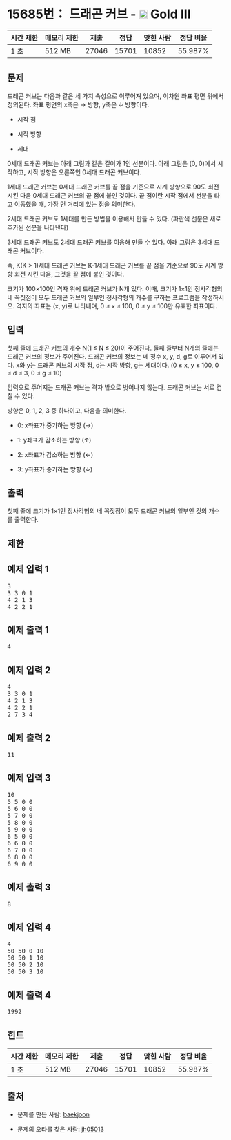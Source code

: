 # 15685번： 드래곤 커브 - <img src="https://static.solved.ac/tier_small/13.svg" style="height:20px" /> Gold III



| 시간 제한 | 메모리 제한 | 제출 | 정답 | 맞힌 사람 | 정답 비율 |
| --- | --- | --- | --- | --- | --- |
| 1 초 | 512 MB | 27046 | 15701 | 10852 | 55.987% |
## 문제

드래곤 커브는 다음과 같은 세 가지 속성으로 이루어져 있으며, 이차원 좌표 평면 위에서 정의된다. 좌표 평면의 x축은 → 방향, y축은 ↓ 방향이다.

- 시작 점

- 시작 방향

- 세대

0세대 드래곤 커브는 아래 그림과 같은 길이가 1인 선분이다. 아래 그림은 (0, 0)에서 시작하고, 시작 방향은 오른쪽인 0세대 드래곤 커브이다.



1세대 드래곤 커브는 0세대 드래곤 커브를 끝 점을 기준으로 시계 방향으로 90도 회전시킨 다음 0세대 드래곤 커브의 끝 점에 붙인 것이다. 끝 점이란 시작 점에서 선분을 타고 이동했을 때, 가장 먼 거리에 있는 점을 의미한다.



2세대 드래곤 커브도 1세대를 만든 방법을 이용해서 만들 수 있다. (파란색 선분은 새로 추가된 선분을 나타낸다)



3세대 드래곤 커브도 2세대 드래곤 커브를 이용해 만들 수 있다. 아래 그림은 3세대 드래곤 커브이다.



즉, K(K > 1)세대 드래곤 커브는 K-1세대 드래곤 커브를 끝 점을 기준으로 90도 시계 방향 회전 시킨 다음, 그것을 끝 점에 붙인 것이다.

크기가 100×100인 격자 위에 드래곤 커브가 N개 있다. 이때, 크기가 1×1인 정사각형의 네 꼭짓점이 모두 드래곤 커브의 일부인 정사각형의 개수를 구하는 프로그램을 작성하시오. 격자의 좌표는 (x, y)로 나타내며, 0 ≤ x ≤ 100, 0 ≤ y ≤ 100만 유효한 좌표이다.

## 입력

첫째 줄에 드래곤 커브의 개수 N(1 ≤ N ≤ 20)이 주어진다. 둘째 줄부터 N개의 줄에는 드래곤 커브의 정보가 주어진다. 드래곤 커브의 정보는 네 정수 x, y, d, g로 이루어져 있다. x와 y는 드래곤 커브의 시작 점, d는 시작 방향, g는 세대이다. (0 ≤ x, y ≤ 100, 0 ≤ d ≤ 3, 0 ≤ g ≤ 10)

입력으로 주어지는 드래곤 커브는 격자 밖으로 벗어나지 않는다. 드래곤 커브는 서로 겹칠 수 있다.

방향은 0, 1, 2, 3 중 하나이고, 다음을 의미한다.

- 0: x좌표가 증가하는 방향 (→)

- 1: y좌표가 감소하는 방향 (↑)

- 2: x좌표가 감소하는 방향 (←)

- 3: y좌표가 증가하는 방향 (↓)

## 출력

첫째 줄에 크기가 1×1인 정사각형의 네 꼭짓점이 모두 드래곤 커브의 일부인 것의 개수를 출력한다.

## 제한

## 예제 입력 1

<pre>3
3 3 0 1
4 2 1 3
4 2 2 1
</pre>
## 예제 출력 1

<pre>4
</pre>
## 예제 입력 2

<pre>4
3 3 0 1
4 2 1 3
4 2 2 1
2 7 3 4
</pre>
## 예제 출력 2

<pre>11
</pre>
## 예제 입력 3

<pre>10
5 5 0 0
5 6 0 0
5 7 0 0
5 8 0 0
5 9 0 0
6 5 0 0
6 6 0 0
6 7 0 0
6 8 0 0
6 9 0 0
</pre>
## 예제 출력 3

<pre>8
</pre>
## 예제 입력 4

<pre>4
50 50 0 10
50 50 1 10
50 50 2 10
50 50 3 10
</pre>
## 예제 출력 4

<pre>1992
</pre>
## 힌트

| 시간 제한 | 메모리 제한 | 제출 | 정답 | 맞힌 사람 | 정답 비율 |
| --- | --- | --- | --- | --- | --- |
| 1 초 | 512 MB | 27046 | 15701 | 10852 | 55.987% |

## 출처

- 문제를 만든 사람: [baekjoon](/user/baekjoon)

- 문제의 오타를 찾은 사람: [jh05013](/user/jh05013)